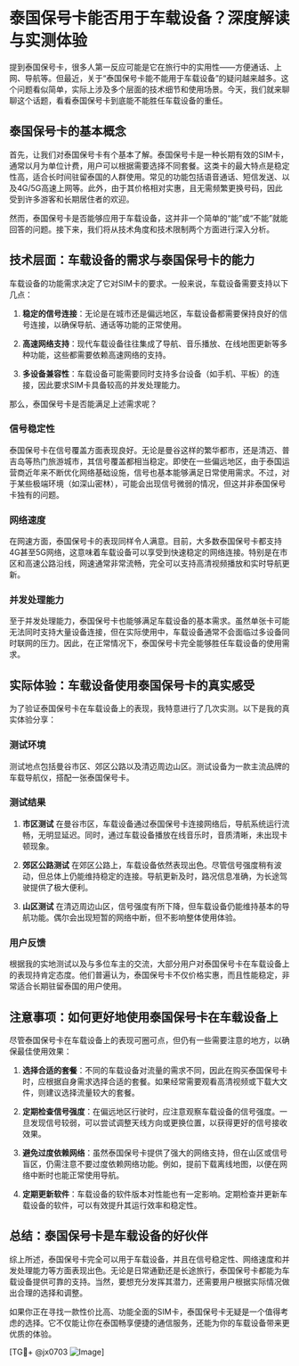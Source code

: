 # 泰国保号卡能否用于车载设备？深度解读与实测体验

提到泰国保号卡，很多人第一反应可能是它在旅行中的实用性——方便通话、上网、导航等。但最近，关于“泰国保号卡能不能用于车载设备”的疑问越来越多。这个问题看似简单，实际上涉及多个层面的技术细节和使用场景。今天，我们就来聊聊这个话题，看看泰国保号卡到底能不能胜任车载设备的重任。

## 泰国保号卡的基本概念

首先，让我们对泰国保号卡有个基本了解。泰国保号卡是一种长期有效的SIM卡，通常以月为单位计费，用户可以根据需要选择不同套餐。这类卡的最大特点是稳定性高，适合长时间驻留泰国的人群使用。常见的功能包括语音通话、短信发送、以及4G/5G高速上网等。此外，由于其价格相对实惠，且无需频繁更换号码，因此受到许多游客和长期居住者的欢迎。

然而，泰国保号卡是否能够应用于车载设备，这并非一个简单的“能”或“不能”就能回答的问题。接下来，我们将从技术角度和技术限制两个方面进行深入分析。

## 技术层面：车载设备的需求与泰国保号卡的能力

车载设备的功能需求决定了它对SIM卡的要求。一般来说，车载设备需要支持以下几点：

1. **稳定的信号连接**：无论是在城市还是偏远地区，车载设备都需要保持良好的信号连接，以确保导航、通话等功能的正常使用。
   
2. **高速网络支持**：现代车载设备往往集成了导航、音乐播放、在线地图更新等多种功能，这些都需要依赖高速网络的支持。

3. **多设备兼容性**：车载设备可能需要同时支持多台设备（如手机、平板）的连接，因此要求SIM卡具备较高的并发处理能力。

那么，泰国保号卡是否能满足上述需求呢？

### 信号稳定性

泰国保号卡在信号覆盖方面表现良好。无论是曼谷这样的繁华都市，还是清迈、普吉岛等热门旅游城市，其信号覆盖都相当稳定。即使在一些偏远地区，由于泰国运营商近年来不断优化网络基础设施，信号也基本能够满足日常使用需求。不过，对于某些极端环境（如深山密林），可能会出现信号微弱的情况，但这并非泰国保号卡独有的问题。

### 网络速度

在网速方面，泰国保号卡的表现同样令人满意。目前，大多数泰国保号卡都支持4G甚至5G网络，这意味着车载设备可以享受到快速稳定的网络连接。特别是在市区和高速公路沿线，网速通常非常流畅，完全可以支持高清视频播放和实时导航更新。

### 并发处理能力

至于并发处理能力，泰国保号卡也能够满足车载设备的基本需求。虽然单张卡可能无法同时支持大量设备连接，但在实际使用中，车载设备通常不会面临过多设备同时联网的压力。因此，在正常情况下，泰国保号卡完全能够胜任车载设备的使用需求。

## 实际体验：车载设备使用泰国保号卡的真实感受

为了验证泰国保号卡在车载设备上的表现，我特意进行了几次实测。以下是我的真实体验分享：

### 测试环境

测试地点包括曼谷市区、郊区公路以及清迈周边山区。测试设备为一款主流品牌的车载导航仪，搭配一张泰国保号卡。

### 测试结果

1. **市区测试**
   在曼谷市区，车载设备通过泰国保号卡连接网络后，导航系统运行流畅，无明显延迟。同时，通过车载设备播放在线音乐时，音质清晰，未出现卡顿现象。

2. **郊区公路测试**
   在郊区公路上，车载设备依然表现出色。尽管信号强度稍有波动，但总体上仍能维持稳定的连接。导航更新及时，路况信息准确，为长途驾驶提供了极大便利。

3. **山区测试**
   在清迈周边山区，信号强度有所下降，但车载设备仍能维持基本的导航功能。偶尔会出现短暂的网络中断，但不影响整体使用体验。

### 用户反馈

根据我的实地测试以及与多位车主的交流，大部分用户对泰国保号卡在车载设备上的表现持肯定态度。他们普遍认为，泰国保号卡不仅价格实惠，而且性能稳定，非常适合长期驻留泰国的用户使用。

## 注意事项：如何更好地使用泰国保号卡在车载设备上

尽管泰国保号卡在车载设备上的表现可圈可点，但仍有一些需要注意的地方，以确保最佳使用效果：

1. **选择合适的套餐**：不同的车载设备对流量的需求不同，因此在购买泰国保号卡时，应根据自身需求选择合适的套餐。如果经常需要观看高清视频或下载大文件，则建议选择流量较大的套餐。

2. **定期检查信号强度**：在偏远地区行驶时，应注意观察车载设备的信号强度。一旦发现信号较弱，可以尝试调整天线方向或更换位置，以获得更好的信号接收效果。

3. **避免过度依赖网络**：虽然泰国保号卡提供了强大的网络支持，但在山区或信号盲区，仍需注意不要过度依赖网络功能。例如，提前下载离线地图，以便在网络中断时也能正常使用导航。

4. **定期更新软件**：车载设备的软件版本对性能也有一定影响。定期检查并更新车载设备的软件，可以有效提升其运行效率和稳定性。

## 总结：泰国保号卡是车载设备的好伙伴

综上所述，泰国保号卡完全可以用于车载设备，并且在信号稳定性、网络速度和并发处理能力等方面表现出色。无论是日常通勤还是长途旅行，泰国保号卡都能为车载设备提供可靠的支持。当然，要想充分发挥其潜力，还需要用户根据实际情况做出合理的选择和调整。

如果你正在寻找一款性价比高、功能全面的SIM卡，泰国保号卡无疑是一个值得考虑的选择。它不仅能让你在泰国畅享便捷的通信服务，还能为你的车载设备带来更优质的体验。

[TG💪+ @jx0703 ![Image](https://github.com/user-attachments/assets/dbca1d08-cadb-493c-b0ec-ad6f7a83f270)]